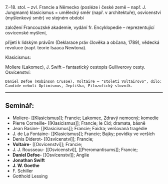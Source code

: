 7.–18. stol. – zvl. Francie a Německo (posléze i české země – např. J. Jungmann)
klasicismus = umělecký směr (např. v architektuře), osvícenství (myšlenkový směr) ve stejném období

založení Francouzské akademie, vydání fr. Encyklopedie – reprezentující osvícenské myšlení,

 přijetí k lidským právům (Deklarace práv člověka a občana, 1789), vědecká revoluce (např. teorie Isaaca Newtona).

Klasicismus:

Moliere (Lakomec), J. Swift – fantastický cestopis Gulliverovy cesty.
Osvícenství:

	Daniel Defoe (Robinson Crusoe), Voltaire – "století Voltairovo", dílo: Candide neboli Optimismus, Jeptiška, Filozofický slovník.


---
## Seminář:

- Moliere- [[Klasicismus]]; Francie; Lakomec, Zdravý nemocný; komedie
- Pierre Corneille- [[Klasicismus]]; Francie; le Cid; dramata, básně
- Jean Rasine- [[Klasicismus]]; Francie; Faidra; veršovaná tragédie
- J. de La Fontaine- [[Klasicismus]]; Francie; Bajky; povídky ve verších
- Denis Diderot- [[Osvícenství]]; Francie; 
- **Voltaire**- [[Osvícenství]]; Francie; 
- J. J. Rousseau- [[Osvícenství]], [[Preromantisums]]; Francie; 
- **Daniel Defoe**- [[Osvícenství]]; Anglie
- **Jonathan Swift**
- **J. W. Goethe**
- F. Schiller
- Gotthold Lessing